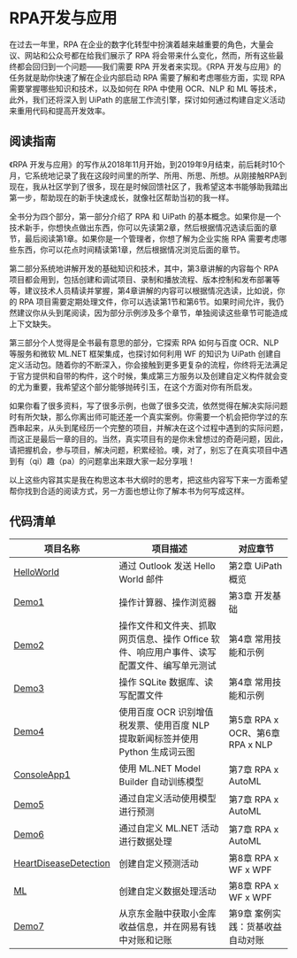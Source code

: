 # RPA开发与应用

在过去一年里，RPA 在企业的数字化转型中扮演着越来越重要的角色，大量会议、网站和公众号都在给我们展示了 RPA 将会带来什么变化，然而，所有这些最终都会回归到一个问题——我们需要 RPA 开发者来实现。《RPA 开发与应用》的任务就是助你快速了解在企业内部启动 RPA 需要了解和考虑哪些方面，实现 RPA 需要掌握哪些知识和技术，以及如何在 RPA 中使用 OCR、NLP 和 ML 等技术，此外，我们还将深入到 UiPath 的底层工作流引擎，探讨如何通过构建自定义活动来重用代码和提高开发效率。

## 阅读指南

《RPA 开发与应用》的写作从2018年11月开始，到2019年9月结束，前后耗时10个月，它系统地记录了我在这段时间里的所学、所用、所思、所想。从刚接触RPA到现在，我从社区学到了很多，现在是时候回馈社区了，我希望这本书能够助我踏出第一步，帮助现在的新手快速成长，就像社区帮助当初的我一样。

全书分为四个部分，第一部分介绍了 RPA 和 UiPath 的基本概念。如果你是一个技术新手，你想快点做出东西，你可以先读第2章，然后根据情况选读后面的章节，最后阅读第1章。如果你是一个管理者，你想了解为企业实施 RPA 需要考虑哪些东西，你可以花点时间精读第1章，然后根据情况浏览后面的章节。

第二部分系统地讲解开发的基础知识和技术，其中，第3章讲解的内容每个 RPA 项目都会用到，包括创建和调试项目、录制和播放流程、版本控制和发布部署等等，建议技术人员精读并掌握，第4章讲解的内容可以根据情况选读，比如说，你的 RPA 项目需要定期处理文件，你可以选读第1节和第6节。如果时间允许，我仍然建议你从头到尾阅读，因为部分示例涉及多个章节，单独阅读这些章节可能造成上下文缺失。

第三部分个人觉得是全书最有意思的部分，它探索 RPA 如何与百度 OCR、NLP 等服务和微软 ML.NET 框架集成，也探讨如何利用 WF 的知识为 UiPath 创建自定义活动包。随着你的不断深入，你会接触到更多更复杂的流程，你终将无法满足于官方提供和自带的构件，这个时候，集成第三方服务以及创建自定义构件就会变的尤为重要，我希望这个部分能够抛砖引玉，在这个方面对你有所启发。

如果你看了很多资料，写了很多示例，也做了很多交流，依然觉得在解决实际问题时有所欠缺，那么你离出师可能还差一个真实案例。你需要一个机会把你学过的东西串起来，从头到尾经历一个完整的项目，并解决在这个过程中遇到的实际问题，而这正是最后一章的目的。当然，真实项目有的是你未曾想过的奇葩问题，因此，请把握机会，参与项目，解决问题，积累经验。噢，对了，别忘了在真实项目中遇到有（qi）趣（pa）的问题拿出来跟大家一起分享哦！

以上这些内容其实是我在构思这本书大纲时的思考，把这些内容写下来一方面希望帮你找到合适的阅读方式，另一方面也想让你了解本书为何写成这样。

## 代码清单

项目名称|项目描述|对应章节
---|---|---
[HelloWorld](https://github.com/allenlooplee/RPABook/tree/master/src/HelloWorld)|通过 Outlook 发送 Hello World 邮件|第2章 UiPath 概览
[Demo1](https://github.com/allenlooplee/RPABook/tree/master/src/Demo1)|操作计算器、操作浏览器|第3章 开发基础
[Demo2](https://github.com/allenlooplee/RPABook/tree/master/src/Demo2)|操作文件和文件夹、抓取网页信息、操作 Office 软件、响应用户事件、读写配置文件、编写单元测试|第4章 常用技能和示例
[Demo3](https://github.com/allenlooplee/RPABook/tree/master/src/Demo3)|操作 SQLite 数据库、读写配置文件|第4章 常用技能和示例
[Demo4](https://github.com/allenlooplee/RPABook/tree/master/src/Demo4)|使用百度 OCR 识别增值税发票、使用百度 NLP 提取新闻标签并使用 Python 生成词云图|第5章 RPA x OCR、第6章 RPA x NLP
[ConsoleApp1](https://github.com/allenlooplee/RPABook/tree/master/src/ConsoleApp1)|使用 ML.NET Model Builder 自动训练模型|第7章 RPA x AutoML
[Demo5](https://github.com/allenlooplee/RPABook/tree/master/src/Demo5)|通过自定义活动使用模型进行预测|第7章 RPA x AutoML
[Demo6](https://github.com/allenlooplee/RPABook/tree/master/src/Demo6)|通过自定义 ML.NET 活动进行数据处理|第7章 RPA x AutoML
[HeartDiseaseDetection](https://github.com/allenlooplee/RPABook/tree/master/src/HeartDiseaseDetection)|创建自定义预测活动|第8章 RPA x WF x WPF
[ML](https://github.com/allenlooplee/RPABook/tree/master/src/ML)|创建自定义数据处理活动|第8章 RPA x WF x WPF
[Demo7](https://github.com/allenlooplee/RPABook/tree/master/src/Demo7)|从京东金融中获取小金库收益信息，并在网易有钱中对账和记账|第9章 案例实践：货基收益自动对账
